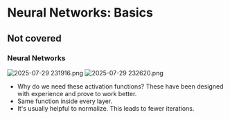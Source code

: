 # Neural Networks: Basics
## Not covered
### Neural Networks
![ 2025-07-29 231916.png](https://s2.loli.net/2025/09/03/neiraOjJt8XTwWu.png)
![ 2025-07-29 232620.png](https://s2.loli.net/2025/09/03/H9vohxXtKYfQCbV.png)
- Why do we need these activation functions? These have been designed with experience and prove to work better.
- Same function inside every layer. 
- It's usually helpful to normalize. This leads to fewer iterations.
